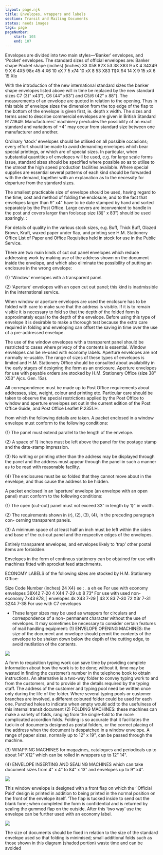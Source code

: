 ```yaml
---
layout: page.njk
title: Envelopes, wrappers and labels
section: Transit and Mailing Documents
status: needs images
tags: page
pageNumber:
    start: 103
    end: 107
---
```


Envelopes are divided into two main styles—‘Banker’ envelopes, and ‘Pocket’
envelopes. The standard sizes of official envelopes are:
Banker shape Pocket shape
(inches) (inches)
33 X58 82X 53
38 X83 9 xX 4
34X49 9 X 6
4X5 98x 45
4 X6 10 xX 7
5 x74 10 xX 8
53 X83 11}X 94
14 X 9
15 xX 6
15 XIo

With the introduction of the new international standard sizes the banker shape
envelopes listed above will in time be replaced by the new standard sizes C7 (3}” x43"),
C6 (44” x63”) and C5/6 (42” x 88").
The measurements of an envelope are quoted in relation to the opening. Thus in
this table of envelope sizes the dimension from the top edge of the flap to the bottom
of the envelope is given first, ie. depth x width. The sizes and terms used to describe
commercial envelopes are given in British Standard 917:1949. Manufacturers’
machinery precludes the possibility of an exact standard and variations of +4” may
occur from standard size between one manufacturer and another.

Ordinary ‘stock’ envelopes should be utilised on all possible occasions; every effort
should be made to avoid demanding envelopes which bear special printings, or which
are of special sizes. In particular, when substantial quantities of envelopes will be used,
e.g. for large scale forms issue, standard sizes should be specified where possible so as
to utilise to the utmost the high speed production facilities available. Where special
supplies are essential several patterns of each kind should be forwarded with the
demand, together with an explanation as to the necessity for departure from the
standard sizes.

The smallest practicable size of envelope should be used, having regard to the time,
cost and method of folding the enclosure, and to the fact that envelopes larger than
9” x4" have to be date stamped by hand and sorted separately by the Post Office.
Large covers are inconvenient to handle in the post and covers larger than foolscap
size (3§” x 83”) should be used sparingly. :

For details of quality in the various stock sizes, e.g. Buff, Thick Buff, Glazed
Brown, Kraft, waxed paper under flap, and printing see H.M. Stationery Office List of
Paper and Office Requisites held in stock for use in the Public Service.

There are two main kinds of cut out panel envelopes which reduce addressing work
by making use of the address shown on the document inside the envelope, and which
also eliminate the possibility of putting an enclosure in the wrong envelope:

(1) ‘Window’ envelopes with a transparent panel.

(2) ‘Aperture’ envelopes with an open cut out panel; this kind is inadmissible in the
international service.

When window or aperture envelopes are used the enclosure has to be folded with
care to make sure that the address is visible. If it is to remain visible it is necessary to
fold so that the depth of the folded form is approximately equal to the depth of the
envelope. Before using this type of envelope it is desirable to make a thorough test
because the extra care required in folding and enveloping can offset the saving in time
over the use of a pre-addressed envelope.

The use of the window envelopes with a transparent panel should be restricted to
cases where privacy of the contents is essential. Window envelopes can be re-used with
economy labels. Aperture envelopes are not normally re-usable. The range of sizes of
these types of envelopes is limited and H.M. Stationery Office should be consulted
about availability in the early stages of designing the form as an enclosure. Aperture
envelopes for use with payable orders are stocked by H.M. Stationery Office (size
38" X53” Ajcs. Gen. 15a).

All correspondence must be made up to Post Office requirements about addresses,
size, weight, colour and printing etc. Particular care should be taken to observe the
special restrictions applied by the Post Office to window and aperture envelopes set
out in the current edition of the Post Office Guide, and Post Office Leaflet P.2351.H.

from which the following details are taken.
A packet enclosed in a window envelope must conform to the following conditions:

(1) The panel must extend parallel to the length of the envelope.

(2) A space of 1} inches must be left above the panel for the postage stamp and
the date-stamp impression.

(3) No writing or printing other than the address may be displayed through the
panel and the address must appear through the panel in such a manner as to be read
with reasonable facility.

(4) The enclosures must be so folded that they cannot move about in the envelope,
and thus cause the address to be hidden.

A packet enclosed in an ‘aperture’ envelope (an envelope with an open panel) must
conform to the following conditions:

(1) The open (cut-out) panel must not exceed 33” in length by 1}” in width.

(2) The requirements shown in (r), (2), (3), (4), in the preceding paragraph con-
cerning transparent panels.

(3) A minimum space of at least half an inch must be left within the sides and base
of the cut-out panel and the respective edges of the envelopes.

Entirely transparent envelopes, and envelopes likely to ‘trap’ other postal items are
forbidden.

Envelopes in the form of continous stationery can be obtained for use with machines
fitted with sprocket feed attachments.

ECONOMY LABELS of the following sizes are stocked by H.M. Stationery Office:

Size Code Number
(inches)
24 X4} ee : .
a eh ee For use with economy envelopes
38X42 7-20
4 X44 7-29
ub 8 73° For use with used non-economy
7x43 £78, | envelopes
4k X43 7-29 |
43 X 83 7-30
72 X3r 7-31
32X4 7-38 For use with C7 envelopes
* These larger sizes may be used as wrappers for circulars and correspondence of a non-
permanent character without the use of envelopes.
It may sometimes be necessary to consider certain features of mail handling
equipment:
(1) ENVELOPE OPENING MACHINES: the size of the document and envelope
should permit the contents of the envelope to be shaken down below the depth of the
cutting edge, to avoid mutilation of the contents.

![](1.jpg)

A form to requisition typing work can save time by providing complete information about
how the work is to be done; without it, time may be wasted in finding the customer’s
number in the telephone book to obtain instructions. An alternative is a two-way folder
to convey typing work to and from the customers, and to provide all the details required
by the typing staff. The address of the customer and typing pool need be written once
only during the life of the folder. Where several typing pools or customer branches are
involved, a different coloured folder could be used for each one. Punched holes to
indicate when empty would add to the usefulness of this internal transit document
(2) FOLDING MACHINES: these machines can make a variety of folds, ranging from
the single-fold to the more complicated accordion folds. Folding is so accurate that it
facilitates the tuck-in of documents designed as postal folders, or the correct placing
of the address when the document is despatched in a window envelope. A range of
paper sizes, normally up to 12” x 19", can be passed through the machine.

(3) WRAPPING MACHINES for magazines, catalogues and periodicals up to about
14” X12” which can be rolled in wrappers up to 12” 14".

(4) ENVELOPE INSERTING AND SEALING MACHINES which can take document
sizes from 4" x 4” to 84” x 13” and envelopes up to 9” x4”.

![](2.jpg)


This window envelope is designed with a front flap on which the ‘ Official Paid’ design is
printed in addition to being printed in the normal position on the front of the envelope
itself. ‘The flap is tucked inside to send out the blank form; when completed the form is
confidential and is returned by sealing the gummed flap on the outside. After this ‘two
way’ use the envelope can be further used with an economy label.

![](3.jpg)

The size of documents should be fixed in relation to the size of the standard envelope used
so that folding is minimised; small additional folds such as those shown in this diagram
(shaded portion) waste time and can be avoided
